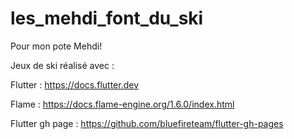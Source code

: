 # les_mehdi_font_du_ski

Pour mon pote Mehdi! 

Jeux de ski réalisé avec :

Flutter : https://docs.flutter.dev 

Flame : https://docs.flame-engine.org/1.6.0/index.html 

Flutter gh page : https://github.com/bluefireteam/flutter-gh-pages
